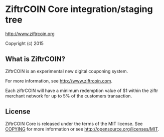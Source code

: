 ZiftrCOIN Core integration/staging tree
=====================================

http://www.ziftrcoin.org

Copyright (c) 2015

What is ZiftrCOIN?
----------------

ZiftrCOIN is an experimental new digital couponing system. 

For more information, see http://www.ziftrcoin.com. 

Each ziftrCOIN will have a minimum redemption value of $1 within the ziftr merchant network for up to 5% of the customers transaction.

License
-------

ZiftrCOIN Core is released under the terms of the MIT license. See [COPYING](COPYING) for more
information or see http://opensource.org/licenses/MIT.
